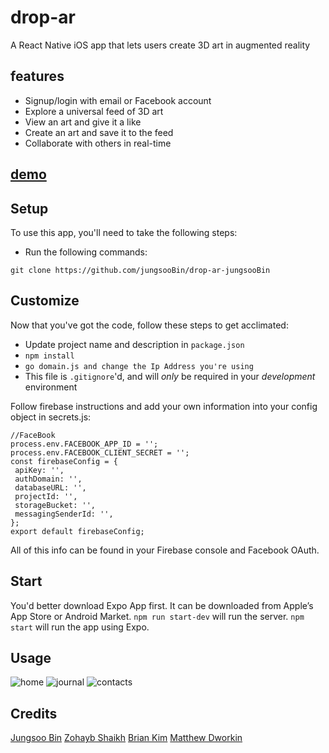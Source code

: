 # drop-ar

A React Native iOS app that lets users create 3D art in augmented reality

## features

- Signup/login with email or Facebook account
- Explore a universal feed of 3D art
- View an art and give it a like
- Create an art and save it to the feed
- Collaborate with others in real-time

## [demo](https://www.youtube.com/watch?v=AEFKYCpou0k)

## Setup

To use this app, you'll need to take the following steps:

* Run the following commands:

```
git clone https://github.com/jungsooBin/drop-ar-jungsooBin
```

## Customize

Now that you've got the code, follow these steps to get acclimated:

* Update project name and description in `package.json`
* `npm install`
* `go domain.js and change the Ip Address you're using`
* This file is `.gitignore`'d, and will *only* be required in your *development* environment

Follow firebase instructions and add your own information into your config object in secrets.js: 

```
//FaceBook
process.env.FACEBOOK_APP_ID = '';
process.env.FACEBOOK_CLIENT_SECRET = '';
const firebaseConfig = {
 apiKey: '',
 authDomain: '',
 databaseURL: '',
 projectId: '',
 storageBucket: '',
 messagingSenderId: '',
};
export default firebaseConfig;
```

All of this info can be found in your Firebase console and Facebook OAuth.

## Start
You'd better download Expo App first. It can be downloaded from Apple’s App Store or Android Market.
`npm run start-dev` will run the server.
`npm start` will run the app using Expo.

## Usage

![home](https://github.com/jungsooBin/drop-ar-jungsooBin/blob/master/screenshots/Screen%20Shot%202018-12-26%20at%205.51.51%20PM.png "Home")
![journal](https://github.com/jungsooBin/drop-ar-jungsooBin/blob/master/screenshots/Screen%20Shot%202018-12-26%20at%205.52.15%20PM.png "Feed")
![contacts](https://github.com/jungsooBin/drop-ar-jungsooBin/blob/master/screenshots/Screen%20Shot%202018-12-26%20at%205.52.39%20PM.png "Load Scene")

## Credits

[Jungsoo Bin](https://www.linkedin.com/in/jungsoo-bin-1a2b9b136/)
[Zohayb Shaikh](https://www.linkedin.com/in/zohaybshaikh/)
[Brian Kim](https://www.linkedin.com/in/brianjckim/)
[Matthew Dworkin](https://www.linkedin.com/in/matthew-dworkin-phd/)
